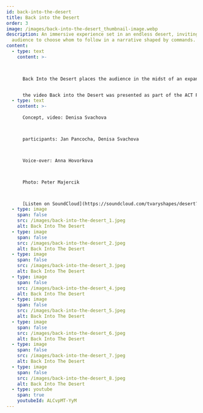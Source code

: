 ```yaml
---
id: back-into-the-desert
title: Back into the Desert
order: 3
image: /images/back-into-the-desert_thumbnail-image.webp
description: An immersive experience set in an endless desert, inviting the
  audience to choose whom to follow in a narrative shaped by commands.
content:
  - type: text
    content: >-
      


      Back Into the Desert places the audience in the midst of an expansive, unending desert, where two participants find themselves simultaneously free yet constrained by external commands. Viewers are compelled to decide who to follow in 360-degree video, as it's impossible to observe both at once, enhancing the interactive and participatory aspect of the experience. The video was created in the Moroccan Sahara, where Jan Pancocha and I listened to a voice-over by Anna Hovorkova for the first time and filmed it with a 360-degree camera.


      the video Back into the Desert was presented as part of the ACT Performance festival in Zurch, Switzerland in 2023.
  - type: text
    content: >-
      
      Concept, video: Denisa Svachova



      participants: Jan Pancocha, Denisa Svachova



      Voice-over: Anna Hovorkova



      Photo: Peter Majercik



      [Listen on SoundCloud](https://soundcloud.com/tvaryshapes/desert?si=b1ad62b066014c668a09b87c4053dd7a&utm_source=clipboard&utm_medium=text&utm_campaign=social_sharing)
  - type: image
    span: false
    src: /images/back-into-the-desert_1.jpeg
    alt: Back Into The Desert
  - type: image
    span: false
    src: /images/back-into-the-desert_2.jpeg
    alt: Back Into The Desert
  - type: image
    span: false
    src: /images/back-into-the-desert_3.jpeg
    alt: Back Into The Desert
  - type: image
    span: false
    src: /images/back-into-the-desert_4.jpeg
    alt: Back Into The Desert
  - type: image
    span: false
    src: /images/back-into-the-desert_5.jpeg
    alt: Back Into The Desert
  - type: image
    span: false
    src: /images/back-into-the-desert_6.jpeg
    alt: Back Into The Desert
  - type: image
    span: false
    src: /images/back-into-the-desert_7.jpeg
    alt: Back Into The Desert
  - type: image
    span: false
    src: /images/back-into-the-desert_8.jpeg
    alt: Back Into The Desert
  - type: youtube
    span: true
    youtubeId: ALCvpMT-YyM
---
```

